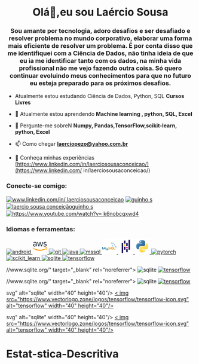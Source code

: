 <h1 align="center">Olá👋,eu sou Laércio Sousa</h1>
<h3 align="center">Sou amante por tecnologia, adoro desafios e ser desafiado e resolver problema no mundo corporativo, elaborar uma forma mais eficiente de resolver um problema. É por conta disso que me identifiquei com a Ciência de Dados, não tinha ideia de que eu ia me identificar tanto com os dados, na minha vida profissional não me vejo fazendo outra coisa. Só quero continuar evoluindo meus conhecimentos para que no futuro eu esteja preparado para os próximos desafios.</h3>

- Atualmente estou estudando Ciência de Dados, Python, SQL **Cursos Livres**

- 🌱 Atualmente estou aprendendo **Machine learning , python, SQL, Excel**

- 💬 Pergunte-me sobreN **Numpy, Pandas,TensorFlow,scikit-learn, python, Excel**

- 📫 Como chegar **laerciopezo@yahoo.com.br**

- 📄 Conheça minhas experiências [https://www.linkedin.com/in/laerciosousaconceicao/](https://www.linkedin.com/ in/laerciosousaconceicao/)

<h3 align="left">Conecte-se comigo:</h3>
<p align="left">
<a href="https://linkedin.com/in/www.linkedin.com/ in/ laerciosousaconceicao" target="blank"><img align="center" src="https://raw.githubusercontent.com/rahuldkjain/github-profile-readme-generator/master/src/images/icons/Social/ linked-in-alt.svg" alt="www.linkedin.com/in/ laerciosousaconceicao" height="30" width="40" /></a>
<a href="https://kaggle.com/guinho s" target="blank"><img align="center" src="https://raw.githubusercontent.com/rahuldkjain/github-profile-readme- generator/master/src/images/icons/Social/kaggle.svg" alt="guinho s" height="30" width="40" /></a> <a href="
https://fb.com /laercio sousa conceiçãoguinho s" target="blank"><img align="center" src="https://raw.githubusercontent.com/rahuldkjain/github-profile-readme-generator/master/src/images/icons/ Social/facebook.svg" alt="laercio sousa conceiçãoguinho s" height="30" width="40" /></a>
<a href="https://www.youtube.com/c/https://www.youtube.com/watch?v=k6nobcqxwd4" target="blank"><img align="center" src="https ://raw.githubusercontent.com/rahuldkjain/github-profile-readme-generator/master/src/images/icons/Social/youtube.svg" alt="https://www.youtube.com/watch?v= k6nobcqxwd4" height="30" width="40" /></a>
</p>

<h3 align="left">Idiomas e ferramentas:</h3>
<p align="left"> <a href="https://developer.android.com" target="_blank" rel="noreferrer"> <img src="https://raw.githubusercontent.com/devicons /devicon/master/icons/android/android-original-wordmark.svg" alt="android" width="40" height="40"/> </a> <a href="https://aws.amazon .com" target="_blank" rel="noreferrer"> <img src="https://raw.githubusercontent.com/devicons/devicon/master/icons/amazonwebservices/amazonwebservices-original-wordmark.svg" alt=" aws" width="40" height="40"/> </a> <a href="https://git-scm.com/" target="_blank" rel="noreferrer"> <img src="https://www.vectorlogo.zone/logos/git-scm/git-scm-icon.svg" alt="git" width= "40" height="40"/> </a> <a href="https://www.java.com" target="_blank" rel="noreferrer"> <img src="https://raw .githubusercontent.com/devicons/devicon/master/icons/java/java-original.svg" alt="java" width="40" height="40"/> </a> <a href="https:/ /www.microsoft.com/en-us/sql-server" target="_blank" rel="noreferrer"> <img src="https://www.svgrepo.com/show/303229/microsoft-sql-server -logotipo.svg" alt="mssql" width="40" height="40"/> </a> <a href="https://www.mysql.com/" target="_blank" rel="noreferrer"> <img src="https://raw.githubusercontent.com/devicons/devicon/master/icons/mysql/mysql-original-wordmark.svg" alt="mysql" width="40" height="40"/> </a> <a href="https://pandas.pydata.org/" target="_blank" rel="noreferrer"> <img src="https://raw.githubusercontent.com/devicons/devicon/ 2ae2a900d2f041da66e950e4d48052658d850630/icons/pandas/pandas-original.svg" alt="pandas" width="40" height="40"/> </a> <a href="https://www.python.org" target="_blank" rel="noreferrer"> <img src="https://raw.githubusercontent.com/devicons/devicon/master/icons/python/python-original.svg" alt="python" width="40" height="40"/> </a> <a href="https://pytorch.org/" target="_blank" rel="noreferrer"> <img src= "https://www.vectorlogo.zone/logos/pytorch/pytorch-icon.svg" alt="pytorch" width="40" height="40"/> </a> <a href="https:/ /scikit-learn.org/" target="_blank" rel="noreferrer"> <img src="https://upload.wikimedia.org/wikipedia/commons/0/05/Scikit_learn_logo_small.svg" alt="scikit_learn" width="40" height="40"/> </a> <a href="https://www.sqlite.org/" target="_blank" rel="noreferrer"> <img src="https://www.vectorlogo.zone/logos/sqlite/sqlite-icon.svg" alt="sqlite" width="40" height="40"/> </a> <a href= "https://www.tensorflow.org" target="_blank" rel="noreferrer"> <img src="https://www.vectorlogo.zone/logos/tensorflow/tensorflow-icon.svg" alt=" tensorflow" width="40" height="40"/> </a> </p>//www.sqlite.org/" target="_blank" rel="noreferrer"> <img src="https://www.vectorlogo.zone/logos/sqlite/sqlite-icon.svg" alt="sqlite" width="40" height="40"/> </a> <a href="https://www.tensorflow.org" target="_blank" rel="noreferrer"> <img src="https:/ /www.vectorlogo.zone/logos/tensorflow/tensorflow-icon.svg" alt="tensorflow" width="40" height="40"/> </a> </p>//www.sqlite.org/" target="_blank" rel="noreferrer"> <img src="https://www.vectorlogo.zone/logos/sqlite/sqlite-icon.svg" alt="sqlite" width="40" height="40"/> </a> <a href="https://www.tensorflow.org" target="_blank" rel="noreferrer"> <img src="https:/ /www.vectorlogo.zone/logos/tensorflow/tensorflow-icon.svg" alt="tensorflow" width="40" height="40"/> </a> </p>svg" alt="sqlite" width="40" height="40"/> </a> <a href="https://www.tensorflow.org" target="_blank" rel="noreferrer"> < img src="https://www.vectorlogo.zone/logos/tensorflow/tensorflow-icon.svg" alt="tensorflow" width="40" height="40"/> </a> </p>svg" alt="sqlite" width="40" height="40"/> </a> <a href="https://www.tensorflow.org" target="_blank" rel="noreferrer"> < img src="https://www.vectorlogo.zone/logos/tensorflow/tensorflow-icon.svg" alt="tensorflow" width="40" height="40"/> </a> </p>





# Estat-stica-Descritiva
